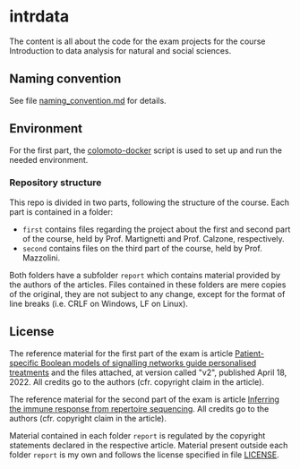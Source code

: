 # intrdata

The content is all about the code for the exam projects for the course Introduction to data analysis for natural and social sciences.

## Naming convention
See file [naming_convention.md](https://github.com/mirasac/intrdata/blob/main/naming_convention.md) for details.

## Environment
For the first part, the [colomoto-docker](https://github.com/colomoto/colomoto-docker) script is used to set up and run the needed environment.

### Repository structure
This repo is divided in two parts, following the structure of the course. Each part is contained in a folder:
- `first` contains files regarding the project about the first and second part of the course, held by Prof. Martignetti and Prof. Calzone, respectively.
- `second` contains files on the third part of the course, held by Prof. Mazzolini.

Both folders have a subfolder `report` which contains material provided by the authors of the articles. Files contained in these folders are mere copies of the original, they are not subject to any change, except for the format of line breaks (i.e. CRLF on Windows, LF on Linux).

## License
The reference material for the first part of the exam is article [Patient-specific Boolean models of signalling networks guide personalised treatments](https://doi.org/10.7554/eLife.72626) and the files attached, at version called "v2", published April 18, 2022. All credits go to the authors (cfr. copyright claim in the article).

The reference material for the second part of the exam is article [Inferring the immune response from repertoire sequencing](https://doi.org/10.1371/journal.pcbi.1007873). All credits go to the authors (cfr. copyright claim in the article).

Material contained in each folder `report` is regulated by the copyright statements declared in the respective article. Material present outside each folder `report` is my own and follows the license specified in file [LICENSE](https://raw.githubusercontent.com/mirasac/intrdata/main/LICENSE).
